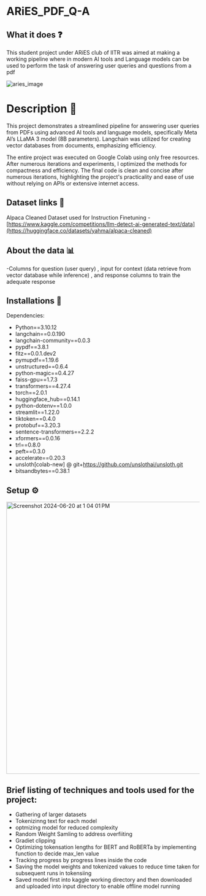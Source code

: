 # ARiES_PDF_Q-A
## What it does ❓
This student project under ARiES club of IITR was aimed at making a working pipeline where in modern AI tools and Language models can be used to perform the task of answering user queries and questions from a pdf

![aries_image](https://github.com/Swadesh06/ARiES_PDF_Q-A/assets/129365476/87a38342-8690-42fd-9981-02c83c9942e8)

# Description 📝

This project demonstrates a streamlined pipeline for answering user queries from PDFs using advanced AI tools and language models, specifically Meta AI’s LLaMA 3 model (8B parameters). Langchain was utilized for creating vector databases from documents, emphasizing efficiency.

The entire project was executed on Google Colab using only free resources. After numerous iterations and experiments, I optimized the methods for compactness and efficiency. The final code is clean and concise after numerous iterations, highlighting the project's practicality and ease of use without relying on APIs or extensive internet access.

## Dataset links 🔗
Alpaca Cleaned Dataset used for Instruction Finetuning - [https://www.kaggle.com/competitions/llm-detect-ai-generated-text/data](https://huggingface.co/datasets/yahma/alpaca-cleaned)


## About the data 📊
-Columns for question (user query) , input for context (data retrieve from vector database while inference) , and response columns to train the adequate response


## Installations 🔧

Dependencies:

- Python==3.10.12
- langchain==0.0.190
- langchain-community==0.0.3
- pypdf==3.8.1
- fitz==0.0.1.dev2
- pymupdf==1.19.6
- unstructured==0.6.4
- python-magic==0.4.27
- faiss-gpu==1.7.3
- transformers==4.27.4
- torch==2.0.1
- huggingface_hub==0.14.1
- python-dotenv==1.0.0
- streamlit==1.22.0
- tiktoken==0.4.0
- protobuf==3.20.3
- sentence-transformers==2.2.2
- xformers==0.0.16
- trl==0.8.0
- peft==0.3.0
- accelerate==0.20.3
- unsloth[colab-new] @ git+https://github.com/unslothai/unsloth.git
- bitsandbytes==0.38.1

## Setup ⚙️

<img width="709" alt="Screenshot 2024-06-20 at 1 04 01 PM" src="https://github.com/Swadesh06/ARiES_PDF_Q-A/assets/129365476/b60247b8-c0fe-4380-a9d5-800b40dfaabe">



## Brief listing of techniques and tools used for the project: 

- Gathering of larger datasets
- Tokenizinng text for each model
- optmizing model for reduced complexity
- Random Weight Samling to address overfiiting
- Gradiet clipping
- Optimizing tokensation lengths for BERT and RoBERTa by implementing function to decide max_len value
- Tracking progress by progress lines inside the code
- Saving the model weights and tokenized vakues to reduce time taken for subsequent runs in tokensiing
- Saved model first into kaggle working directory and then downloaded and uploaded into input directory to enable offline model running





